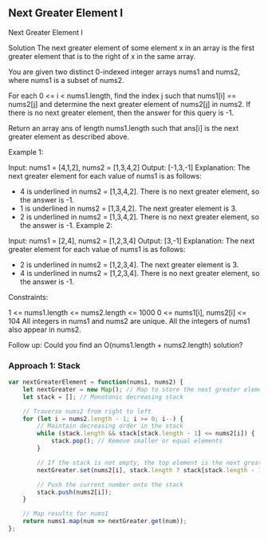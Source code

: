 
## Next Greater Element I

 Next Greater Element I

Solution
The next greater element of some element x in an array is the first greater element that is to the right of x in the same array.

You are given two distinct 0-indexed integer arrays nums1 and nums2, where nums1 is a subset of nums2.

For each 0 <= i < nums1.length, find the index j such that nums1[i] == nums2[j] and determine the next greater element of nums2[j] in nums2. If there is no next greater element, then the answer for this query is -1.

Return an array ans of length nums1.length such that ans[i] is the next greater element as described above.

 

Example 1:

Input: nums1 = [4,1,2], nums2 = [1,3,4,2]
Output: [-1,3,-1]
Explanation: The next greater element for each value of nums1 is as follows:
- 4 is underlined in nums2 = [1,3,4,2]. There is no next greater element, so the answer is -1.
- 1 is underlined in nums2 = [1,3,4,2]. The next greater element is 3.
- 2 is underlined in nums2 = [1,3,4,2]. There is no next greater element, so the answer is -1.
Example 2:

Input: nums1 = [2,4], nums2 = [1,2,3,4]
Output: [3,-1]
Explanation: The next greater element for each value of nums1 is as follows:
- 2 is underlined in nums2 = [1,2,3,4]. The next greater element is 3.
- 4 is underlined in nums2 = [1,2,3,4]. There is no next greater element, so the answer is -1.
 

Constraints:

1 <= nums1.length <= nums2.length <= 1000
0 <= nums1[i], nums2[i] <= 104
All integers in nums1 and nums2 are unique.
All the integers of nums1 also appear in nums2.
 

Follow up: Could you find an O(nums1.length + nums2.length) solution?

### Approach 1: Stack
```javascript
var nextGreaterElement = function(nums1, nums2) {
    let nextGreater = new Map(); // Map to store the next greater element for nums2
    let stack = []; // Monotonic decreasing stack

    // Traverse nums2 from right to left
    for (let i = nums2.length - 1; i >= 0; i--) {
        // Maintain decreasing order in the stack
        while (stack.length && stack[stack.length - 1] <= nums2[i]) {
            stack.pop(); // Remove smaller or equal elements
        }

        // If the stack is not empty, the top element is the next greater
        nextGreater.set(nums2[i], stack.length ? stack[stack.length - 1] : -1);

        // Push the current number onto the stack
        stack.push(nums2[i]);
    }

    // Map results for nums1
    return nums1.map(num => nextGreater.get(num));
};
```





